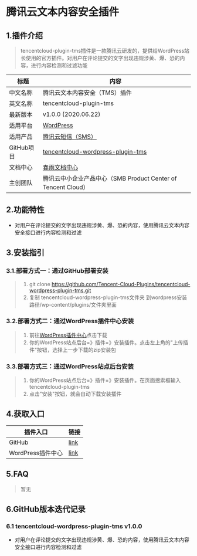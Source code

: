 # 腾讯云文本内容安全插件

## 1.插件介绍
> tencentcloud-plugin-tms插件是一款腾讯云研发的，提供给WordPress站长使用的官方插件。对用户在评论提交的文字出现违规涉黄、爆、恐的内容，进行内容检测和过滤功能

| 标题       | 内容                                                         |
| ---------- | ------------------------------------------------------------ |
| 中文名称     | 腾讯云文本内容安全（TMS）插件                                         |
| 英文名称   | tencentcloud-plugin-tms                                       |
| 最新版本   | v1.0.0 (2020.06.22)                                           |
| 适用平台 | [WordPress](https://wordpress.org/)                             |
| 适用产品 | [腾讯云短信（SMS）](https://cloud.tencent.com/product/tms)      |
| GitHub项目   | [tencentcloud-wordpress-plugin-tms](https://github.com/Tencent-Cloud-Plugins/tencentcloud-wordpress-plugin-tms) |
| 文档中心   | [春雨文档中心](https://openapp.qq.com/Wordpress/tms.html)                     |
| 主创团队   | 腾讯云中小企业产品中心（SMB Product Center of Tencent Cloud）             |

## 2.功能特性

- 对用户在评论提交的文字出现违规涉黄、爆、恐的内容，使用腾讯云文本内容安全接口进行内容检测和过滤

## 3.安装指引

### 3.1.部署方式一：通过GitHub部署安装

> 1. git clone https://github.com/Tencent-Cloud-Plugins/tencentcloud-wordpress-plugin-tms.git
> 2. 复制 tencentcloud-wordpress-plugin-tms文件夹 到wordpress安装路径/wp-content/plugins/文件夹里面
### 3.2.部署方式二：通过WordPress插件中心安装
> 1. 前往[WordPress插件中心](https://wordpress.org/plugins/tencentcloud-plugin-tms)点击下载
> 2. 你的WordPress站点后台=》插件=》安装插件。点击左上角的"上传插件"按钮，选择上一步下载的zip安装包
### 3.3.部署方式三：通过WordPress站点后台安装
> 1. 你的WordPress站点后台=》插件=》安装插件。在页面搜索框输入tencentcloud-plugin-tms
> 2. 点击"安装"按钮，就会自动下载安装插件


## 4.获取入口

| 插件入口          | 链接                                                         |
| ----------------- | ------------------------------------------------------------ |
| GitHub            | [link](https://github.com/Tencent-Cloud-Plugins/tencentcloud-wordpress-plugin-tms)   |
| WordPress插件中心 | [link](https://wordpress.org/plugins/tencentcloud-plugin-tms) |


## 5.FAQ

> 暂无

## 6.GitHub版本迭代记录

### 6.1 tencentcloud-wordpress-plugin-tms v1.0.0
- 对用户在评论提交的文字出现违规涉黄、爆、恐的内容，使用腾讯云文本内容安全接口进行内容检测和过滤